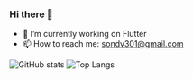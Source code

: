 ### Hi there 👋

- 🔭 I’m currently working on Flutter
- 📫 How to reach me: sondv301@gmail.com

![GitHub stats](https://github-readme-stats.vercel.app/api?username=sondv301&show_icons=true&bg_color=00000000)
![Top Langs](https://github-readme-stats.vercel.app/api/top-langs/?username=sondv301&layout=compact)
